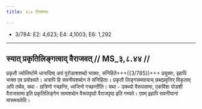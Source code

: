 ```yaml
---
title: २८० टिप्पणयः

---
```

- 3/784: E2: 4,623; E4: 4,1003; E6: 1,292

____________________________________________


## स्यात् प्रकृतिलिङ्गत्वाद् वैराजवत् // MS_३,८.४४ //

प्रकृतौ ज्योतिष्टोमे धानादिष्व् अयं पुरोडाशशब्दो भाक्तः, संनिहिते+++({3/785})+++ प्रयुक्तः, इहापि भाक्त एव प्रयोक्ष्यते। अत्रापि हि सवनीयशब्देन ते संनिहिताः। प्रकृतौ लिङ्गसमवायाच् छब्दप्रवृत्तिर् विकृताव् अपि तथैव, यथा - छत्रिणो गच्छन्ति, ध्वजिनो गच्छन्तीति। यथा - उक्थ्यो वैरूपसामा, एकविंशः पोडशी वैराजसामा इति प्रकृतिलिङ्गेन सामशब्देन वैरूपपृष्ठो वैराजपृष्ठ इति गम्यते। एवम् इहापि सवनीयानां मांसमयतेति।
